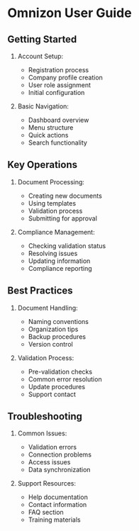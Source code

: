 # Omnizon User Guide

## Getting Started
1. Account Setup:
   - Registration process
   - Company profile creation
   - User role assignment
   - Initial configuration

2. Basic Navigation:
   - Dashboard overview
   - Menu structure
   - Quick actions
   - Search functionality

## Key Operations
1. Document Processing:
   - Creating new documents
   - Using templates
   - Validation process
   - Submitting for approval

2. Compliance Management:
   - Checking validation status
   - Resolving issues
   - Updating information
   - Compliance reporting

## Best Practices
1. Document Handling:
   - Naming conventions
   - Organization tips
   - Backup procedures
   - Version control

2. Validation Process:
   - Pre-validation checks
   - Common error resolution
   - Update procedures
   - Support contact

## Troubleshooting
1. Common Issues:
   - Validation errors
   - Connection problems
   - Access issues
   - Data synchronization

2. Support Resources:
   - Help documentation
   - Contact information
   - FAQ section
   - Training materials
